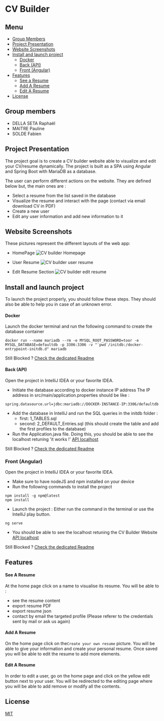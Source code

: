 # CV Builder 

## Menu
- [Group Members](#group-members)
- [Project Presentation](#project-presentation)
- [Website Screenshots](#website-screenshots)
- [Install and launch project](#install-and-launch-project)
    - [Docker](#docker)
    - [Back (API)](#back-api)
    - [Front (Angular)](#front-angular)
- [Features](#features)
    - [See a Resume](#see-a-resume)
    - [Add A Resume](#add-a-resume)
    - [Edit A Resume](#edit-a-resume)
- [License](#license)

## Group members

- DELLA SETA Raphaël
- MAITRE Pauline
- SOLDE Fabien

## Project Presentation

The project goal is to create a CV builder website able to visualize and edit your CV/resume dynamically.
The project is built as a SPA using Angular and Spring Boot with MariaDB as a database.

The user can perform different actions on the website. They are defined below but, the main ones are :
- Select a resume from the list saved in the database
- Visualize the resume and interact with the page (contact via email download CV in PDF)
- Create a new user
- Edit any user information and add new information to it

## Website Screenshots

These pictures represent the different layouts of the web app:

- HomePage
![CV builder Homepage](/front/assets/cv_home.png "CV builder Homepage")

- User Resume
![CV builder user resume](/front/assets/cv_sample.png "CV builder resume")

- Edit Resume Section
![CV builder edit resume](/front/assets/editresume.png "CV builder edit resume")

## Install and launch project

To launch the project properly, you should follow these steps. They should also be able to help you in case of an unknown error.

#### Docker
Launch the docker terminal and run the following command to create the database container

````
docker run --name mariadb --rm -e MYSQL_ROOT_PASSWORD=toor -e MYSQL_DATABASE=defaultdb -p 3306:3306 -v "`pwd`/initdb:/docker-entrypoint-initdb.d" mariadb
````
Still Blocked ? [Check the dedicated Readme](/api/README.md "Database and Docker ReadMe")
#### Back (API)

Open the project in IntelliJ IDEA or your favorite IDEA.

- Initiate the database according to docker instance IP address
The IP address in src/main/application.properties should be like :  
````
spring.datasource.url=jdbc:mariadb://DOCKER-INSTANCE-IP:3306/defaultdb
````
- Add the database in IntelliJ and run the SQL queries in the initdb folder :
    - first: 1_TABLES.sql
    - second: 2_DEFAULT_Entries.sql
    (this should create the table and add the first profiles to the database)
- Run the Application.java file. Doing this, you should be able to see the localhost retuning 'it works !' [API localhost](http://localhost:8080)

Still Blocked ? [Check the dedicated Readme](/api/README.md "Database and Docker ReadMe")
### Front (Angular)

Open the project in IntelliJ IDEA or your favorite IDEA.
 
- Make sure to have nodeJS and npm installed on your device
- Run the following commands to install the project
````
npm install -g npm@latest
npm install
````
- Launch the project :
 Either run the command in the terminal or use the IntelliJ play button.
 ````
 ng serve
 ````

- You should be able to see the localhost retuning the CV Builder Website [API localhost](http://localhost:4200)

Still Blocked ? [Check the dedicated Readme](/front/README.md "Database and Docker ReadMe")
## Features

#### See A Resume

At the home page click on a name to visualise its resume. You will be able to :

- see the resume content
- export resume PDF
- export resume json
- contact by email the targeted profile (Please referer to the credentials sent by mail or ask us again)

#### Add A Resume

On the home page click on the``Create your own resume`` picture.
You will be able to give your information and create your personal resume.
Once saved you will be able to edit the resume to add more elements.

#### Edit A Resume

In order to edit a user, go on the home page and click on the yellow edit button next to your user.
You will be redirected to the editing page where you will be able to add remove or modify all the contents.
## License

[MIT](/license.md)
